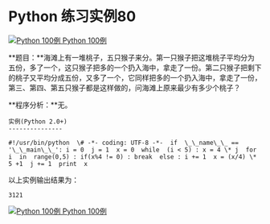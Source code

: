 Python 练习实例80
=============

 [![Python 100例](../images/up.gif) Python 100例](python-100-examples.html)

**题目：**海滩上有一堆桃子，五只猴子来分。第一只猴子把这堆桃子平均分为五份，多了一个，这只猴子把多的一个扔入海中，拿走了一份。第二只猴子把剩下的桃子又平均分成五份，又多了一个，它同样把多的一个扔入海中，拿走了一份，第三、第四、第五只猴子都是这样做的，问海滩上原来最少有多少个桃子？

**程序分析：**无。
```
实例(Python 2.0+)
---------------

#!/usr/bin/python  \# -*- coding: UTF-8 -*-  if  \_\_name\_\_ == '\_\_main\_\_': i = 0  j = 1  x = 0  while  (i < 5) : x = 4 \* j  for  i  in  range(0,5) : if(x%4 != 0) : break  else : i += 1  x = (x/4) \* 5 +1  j += 1  print  x
```
以上实例输出结果为：
```
3121
```
 [![Python 100例](../images/up.gif) Python 100例](python-100-examples.html)